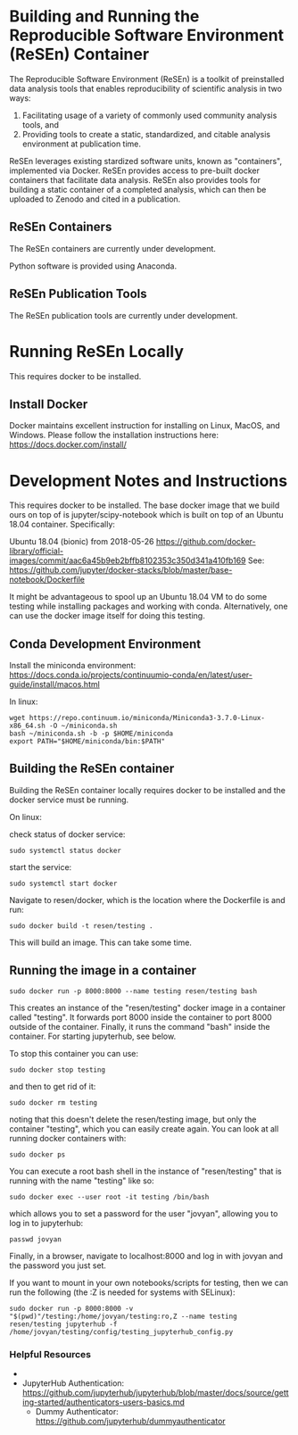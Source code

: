 # Building and Running the Reproducible Software Environment (ReSEn) Container

The Reproducible Software Environment (ReSEn) is a toolkit of preinstalled data analysis tools that enables reproducibility of scientific analysis in two ways:
1) Facilitating usage of a variety of commonly used community analysis tools, and
2) Providing tools to create a static, standardized, and citable analysis environment at publication time.

ReSEn leverages existing stardized software units, known as "containers", implemented via Docker. ReSEn provides access to pre-built docker containers that facilitate data analysis. ReSEn also provides tools for building a static container of a completed analysis, which can then be uploaded to Zenodo and cited in a publication.


## ReSEn Containers
The ReSEn containers are currently under development.

Python software is provided using Anaconda.

## ReSEn Publication Tools
The ReSEn publication tools are currently under development.


# Running ReSEn Locally

This requires docker to be installed.

## Install Docker

Docker maintains excellent instruction for installing on Linux, MacOS, and Windows. Please follow the installation instructions here: https://docs.docker.com/install/

# Development Notes and Instructions

This requires docker to be installed. The base docker image that we build ours on top of is jupyter/scipy-notebook which is built on top of an Ubuntu 18.04 container. Specifically:

Ubuntu 18.04 (bionic) from 2018-05-26
https://github.com/docker-library/official-images/commit/aac6a45b9eb2bffb8102353c350d341a410fb169
See: https://github.com/jupyter/docker-stacks/blob/master/base-notebook/Dockerfile

It might be advantageous to spool up an Ubuntu 18.04 VM to do some testing while installing packages and working with conda. Alternatively, one can use the docker image itself for doing this testing.

## Conda Development Environment

Install the miniconda environment: https://docs.conda.io/projects/continuumio-conda/en/latest/user-guide/install/macos.html

In linux:

    wget https://repo.continuum.io/miniconda/Miniconda3-3.7.0-Linux-x86_64.sh -O ~/miniconda.sh
    bash ~/miniconda.sh -b -p $HOME/miniconda
    export PATH="$HOME/miniconda/bin:$PATH"


## Building the ReSEn container

Building the ReSEn container locally requires docker to be installed and the docker service must be running.

On linux:

check status of docker service:

    sudo systemctl status docker

start the service:

    sudo systemctl start docker

Navigate to resen/docker, which is the location where the Dockerfile is and run:

    sudo docker build -t resen/testing .

This will build an image. This can take some time.

## Running the image in a container

    sudo docker run -p 8000:8000 --name testing resen/testing bash

This creates an instance of the "resen/testing" docker image in a container called "testing". It forwards port 8000 inside the container to port 8000 outside of the container. Finally, it runs the command "bash" inside the container. For starting jupyterhub, see below.

To stop this container you can use:

    sudo docker stop testing

and then to get rid of it:

    sudo docker rm testing

noting that this doesn't delete the resen/testing image, but only the container "testing", which you can easily create again. You can look at all running docker containers with:

    sudo docker ps

You can execute a root bash shell in the instance of "resen/testing" that is running with the name "testing" like so:

    sudo docker exec --user root -it testing /bin/bash

which allows you to set a password for the user "jovyan", allowing you to log in to jupyterhub:

    passwd jovyan

Finally, in a browser, navigate to localhost:8000 and log in with jovyan and the password you just set.

If you want to mount in your own notebooks/scripts for testing, then we can run the following (the :Z is needed for systems with SELinux):

    sudo docker run -p 8000:8000 -v "$(pwd)"/testing:/home/jovyan/testing:ro,Z --name testing resen/testing jupyterhub -f /home/jovyan/testing/config/testing_jupyterhub_config.py

### Helpful Resources

* 
* JupyterHub Authentication: https://github.com/jupyterhub/jupyterhub/blob/master/docs/source/getting-started/authenticators-users-basics.md
    * Dummy Authenticator: https://github.com/jupyterhub/dummyauthenticator
